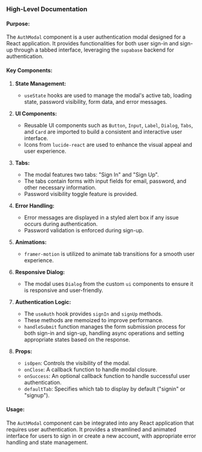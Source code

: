 ### High-Level Documentation

#### Purpose:
The `AuthModal` component is a user authentication modal designed for a React application. It provides functionalities for both user sign-in and sign-up through a tabbed interface, leveraging the `supabase` backend for authentication.

#### Key Components:

1. **State Management:**
   - `useState` hooks are used to manage the modal's active tab, loading state, password visibility, form data, and error messages.

2. **UI Components:**
   - Reusable UI components such as `Button`, `Input`, `Label`, `Dialog`, `Tabs`, and `Card` are imported to build a consistent and interactive user interface.
   - Icons from `lucide-react` are used to enhance the visual appeal and user experience.

3. **Tabs:**
   - The modal features two tabs: "Sign In" and "Sign Up".
   - The tabs contain forms with input fields for email, password, and other necessary information.
   - Password visibility toggle feature is provided.

4. **Error Handling:**
   - Error messages are displayed in a styled alert box if any issue occurs during authentication.
   - Password validation is enforced during sign-up.

5. **Animations:**
   - `framer-motion` is utilized to animate tab transitions for a smooth user experience.

6. **Responsive Dialog:**
   - The modal uses `Dialog` from the custom `ui` components to ensure it is responsive and user-friendly.

7. **Authentication Logic:**
   - The `useAuth` hook provides `signIn` and `signUp` methods.
   - These methods are memoized to improve performance.
   - `handleSubmit` function manages the form submission process for both sign-in and sign-up, handling async operations and setting appropriate states based on the response.

8. **Props:**
   - `isOpen`: Controls the visibility of the modal.
   - `onClose`: A callback function to handle modal closure.
   - `onSuccess`: An optional callback function to handle successful user authentication.
   - `defaultTab`: Specifies which tab to display by default ("signin" or "signup").

#### Usage:
The `AuthModal` component can be integrated into any React application that requires user authentication. It provides a streamlined and animated interface for users to sign in or create a new account, with appropriate error handling and state management.